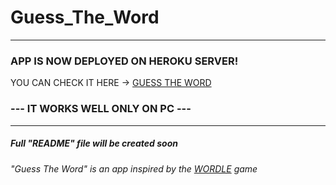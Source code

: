 # Guess_The_Word

_____
### APP IS NOW DEPLOYED ON HEROKU SERVER! <br>
YOU CAN CHECK IT HERE -> [GUESS THE WORD](https://guessthewordpp.herokuapp.com/)

### --- IT WORKS WELL ONLY ON PC ---
____
##### Full "README" file will be created soon


###### "Guess The Word" is an app inspired by the [WORDLE](https://www.nytimes.com/games/wordle/index.html) game 
